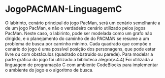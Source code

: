 # JogoPACMAN-LinguagemC
O labirinto, cenário principal do jogo PacMan, será um cenário semelhante a de um jogo PacMan, e não o verdadeiro  cenário  utilizado  pelos  jogos  PacMan. 
Neste caso, o labirinto, pode ser modelada como um grafo não dirigido, e o planejamento do caminho de do PACMAN se resume a um problema de busca por caminho mínimo. 
Cada quadrado que compõe o cenário do jogo é uma possível posição dos personagens, que pode estar livre ou com obstáculos (quadrado obstruído ou parede). 
Para modelar a parte gráfica do jogo foi utilizado a biblioteca alegro(v.4.4) 
Foi  utilizada  a  linguagem  de  programação  C com  ambiente CodeBlocks  para implementar o ambiente do jogo e o algoritmo de busca.

